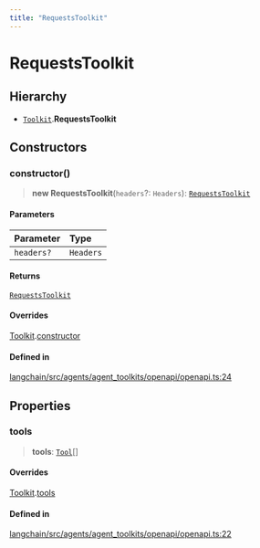 ```yaml
---
title: "RequestsToolkit"
---
```


# RequestsToolkit

## Hierarchy

- [`Toolkit`](Toolkit.md).**RequestsToolkit**

## Constructors

### constructor()

> **new RequestsToolkit**(`headers`?: `Headers`): [`RequestsToolkit`](RequestsToolkit.md)

#### Parameters

| Parameter  | Type      |
| :--------- | :-------- |
| `headers?` | `Headers` |

#### Returns

[`RequestsToolkit`](RequestsToolkit.md)

#### Overrides

[Toolkit](Toolkit.md).[constructor](Toolkit.md#constructor)

#### Defined in

[langchain/src/agents/agent_toolkits/openapi/openapi.ts:24](https://github.com/hwchase17/langchainjs/blob/ddf2996/langchain/src/agents/agent_toolkits/openapi/openapi.ts#L24)

## Properties

### tools

> **tools**: [`Tool`](../../tools/classes/Tool.md)[]

#### Overrides

[Toolkit](Toolkit.md).[tools](Toolkit.md#tools)

#### Defined in

[langchain/src/agents/agent_toolkits/openapi/openapi.ts:22](https://github.com/hwchase17/langchainjs/blob/ddf2996/langchain/src/agents/agent_toolkits/openapi/openapi.ts#L22)
